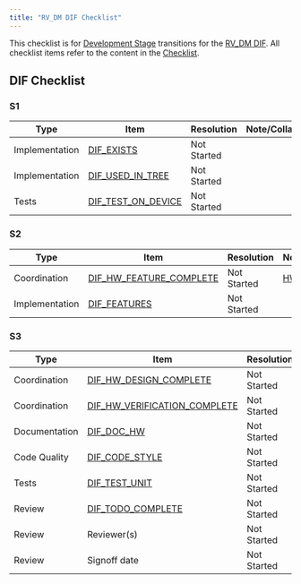 ```yaml
---
title: "RV_DM DIF Checklist"
---
```




<!--
NOTE: This is a template checklist document that is required to be copied over
to `sw/device/lib/dif/dif_rv_dm.md` for a new DIF that transitions
from L0 (Specification) to L1 (Development) stage, and updated as needed.
Once done, please remove this comment before checking it in.
-->
This checklist is for [Development Stage](/doc/project_governance/development_stages.md) transitions for the [RV_DM DIF](/hw/ip/rv_dm/README.md).
All checklist items refer to the content in the [Checklist](/doc/project_governance/checklist/README.md).

<h2>DIF Checklist</h2>

<h3>S1</h3>

Type           | Item                   | Resolution  | Note/Collaterals
---------------|------------------------|-------------|------------------
Implementation | [DIF_EXISTS][]         | Not Started |
Implementation | [DIF_USED_IN_TREE][]   | Not Started |
Tests          | [DIF_TEST_ON_DEVICE][] | Not Started |

[DIF_EXISTS]:         /doc/project_governance/checklist/README.md#dif_exists
[DIF_USED_IN_TREE]:   /doc/project_governance/checklist/README.md#dif_used_in_tree
[DIF_TEST_ON_DEVICE]: /doc/project_governance/checklist/README.md#dif_test_on_device

<h3>S2</h3>

Type           | Item                        | Resolution  | Note/Collaterals
---------------|-----------------------------|-------------|------------------
Coordination   | [DIF_HW_FEATURE_COMPLETE][] | Not Started | [HW Dashboard](/hw/README.md)
Implementation | [DIF_FEATURES][]            | Not Started |

[DIF_HW_FEATURE_COMPLETE]: /doc/project_governance/checklist/README.md#dif_hw_feature_complete
[DIF_FEATURES]:            /doc/project_governance/checklist/README.md#dif_features

<h3>S3</h3>

Type           | Item                             | Resolution  | Note/Collaterals
---------------|----------------------------------|-------------|------------------
Coordination   | [DIF_HW_DESIGN_COMPLETE][]       | Not Started |
Coordination   | [DIF_HW_VERIFICATION_COMPLETE][] | Not Started |
Documentation  | [DIF_DOC_HW][]                   | Not Started |
Code Quality   | [DIF_CODE_STYLE][]               | Not Started |
Tests          | [DIF_TEST_UNIT][]                | Not Started |
Review         | [DIF_TODO_COMPLETE][]            | Not Started |
Review         | Reviewer(s)                      | Not Started |
Review         | Signoff date                     | Not Started |

[DIF_HW_DESIGN_COMPLETE]:       /doc/project_governance/checklist/README.md#dif_hw_design_complete
[DIF_HW_VERIFICATION_COMPLETE]: /doc/project_governance/checklist/README.md#dif_hw_verification_complete
[DIF_DOC_HW]:                   /doc/project_governance/checklist/README.md#dif_doc_hw
[DIF_CODE_STYLE]:               /doc/project_governance/checklist/README.md#dif_code_style
[DIF_TEST_UNIT]:                /doc/project_governance/checklist/README.md#dif_test_unit
[DIF_TODO_COMPLETE]:            /doc/project_governance/checklist/README.md#dif_todo_complete
